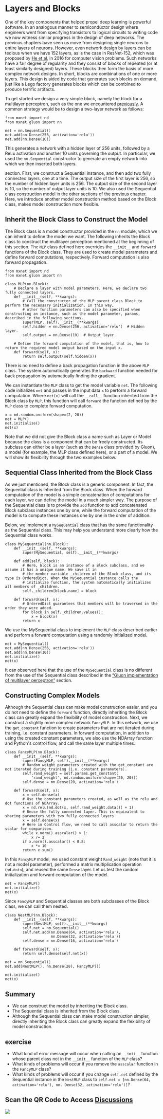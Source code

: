 # Layers and Blocks

One of the key components that helped propel deep learning is powerful software. In an analogous manner to semiconductor design where engineers went from specifying transistors to logical circuits to writing code we now witness similar progress in the design of deep networks. The previous chapters have seen us move from designing single neurons to entire layers of neurons. However, even network design by layers can be tedious when we have 152 layers, as is the case in ResNet-152, which was proposed by [He et al.](https://www.cv-foundation.org/openaccess/content_cvpr_2016/papers/He_Deep_Residual_Learning_CVPR_2016_paper.pdf) in 2016 for computer vision problems. 
Such networks have a fair degree of regularity and they consist of *blocks* of repeated (or at least similarly designed) layers. These blocks then form the basis of more complex network designs. In short, blocks are combinations of one or more layers. This design is aided by code that generates such blocks on demand, just like a Lego factory generates blocks which can be combined to produce terrific artifacts. 

To get started we design a very simple block, namely the block for a multilayer perceptron, such as the one we encountered [previously](../chapter_deep-learning-basics/mlp-gluon.md). A common strategy would be to design a two-layer network as follows:

```{.python .input  n=1}
from mxnet import nd
from mxnet.gluon import nn

net = nn.Sequential()
net.add(nn.Dense(256, activation='relu'))
net.add(nn.Dense(10))
```

This generates a network with a hidden layer of 256 units, followed by a ReLu activation and another 10 units governing the output. In particular, we used the `nn.Sequential` constructor to generate an empty network into which we then inserted both layers. 


section. First, we construct a Sequential instance, and then add two fully connected layers, one at a time. The output size of the first layer is 256, so the number of hidden layer units is 256. The output size of the second layer is 10, so the number of output layer units is 10. We also used the Sequential class construction model in the other sections of the previous chapter. Here, we introduce another model construction method based on the Block class, makes model construction more flexible.


## Inherit the Block Class to Construct the Model

The Block class is a model constructor provided in the `nn` module, which we can inherit to define the model we want. The following inherits the Block class to construct the multilayer perceptron mentioned at the beginning of this section. The `MLP` class defined here overrides the `__init__` and `forward` functions of the Block class. They are used to create model parameters and define forward computations, respectively. Forward computation is also forward propagation.

```{.python .input  n=1}
from mxnet import nd
from mxnet.gluon import nn

class MLP(nn.Block):
    # Declare a layer with model parameters. Here, we declare two fully connected layers.
    def __init__(self, **kwargs):
        # Call the constructor of the MLP parent class Block to perform the necessary initialization. In this way,
        # other function parameters can also be specified when constructing an instance, such as the model parameter, params, described in the following sections.
        super(MLP, self).__init__(**kwargs)
        self.hidden = nn.Dense(256, activation='relu')  # Hidden layer.
        self.output = nn.Dense(10)  # Output layer.

    # Define the forward computation of the model, that is, how to return the required model output based on the input x.
    def forward(self, x):
        return self.output(self.hidden(x))
```

There is no need to define a back propagation function in the above `MLP` class. The system automatically generates the `backward` function needed for back propagation by automatically finding the gradient.

We can instantiate the `MLP` class to get the model variable `net`. The following code initializes `net` and passes in the input data `x` to perform a forward computation. Where `net(x)` will call the `__call__` function inherited from the Block class by `MLP`, this function will call `forward` the function defined by the `MLP` class to complete forward computation.

```{.python .input  n=2}
x = nd.random.uniform(shape=(2, 20))
net = MLP()
net.initialize()
net(x)
```

Note that we did not give the Block class a name such as Layer or Model because the class is a component that can be freely constructed. Its subclass can either be a layer (such as the `Dense` class provided by Gluon), a model (for example, the MLP class defined here), or a part of a model. We will show its flexibility through the two examples below.

## Sequential Class Inherited from the Block Class

As we just mentioned, the Block class is a generic component. In fact, the Sequential class is inherited from the Block class. When the forward computation of the model is a simple concatenation of computations for each layer, we can define the model in a much simpler way. The purpose of the Sequential class is to provide the `add` function to add concatenated Block subclass instances one by one, while the forward computation of the model is to compute these instances one by one in the order of addition.

Below, we implement a `MySequential` class that has the same functionality as the Sequential class. This may help you understand more clearly how the Sequential class works.

```{.python .input  n=3}
class MySequential(nn.Block):
    def __init__(self, **kwargs):
        super(MySequential, self).__init__(**kwargs)

    def add(self, block):
        # Here, block is an instance of a Block subclass, and we assume it has a unique name. We save it in 
        # the member variable _children of the Block class, and its type is OrderedDict. When the MySequential instance calls the
        # initialize function, the system automatically initializes all members of _children.
        self._children[block.name] = block

    def forward(self, x):
        # OrderedDict guarantees that members will be traversed in the order they were added.
        for block in self._children.values():
            x = block(x)
        return x
```

We use the MySequential class to implement the `MLP` class described earlier and perform a forward computation using a randomly initialized model.

```{.python .input  n=4}
net = MySequential()
net.add(nn.Dense(256, activation='relu'))
net.add(nn.Dense(10))
net.initialize()
net(x)
```

It can observed here that the use of the `MySequential` class is no different from the use of the Sequential class described in the [“Gluon implementation of multilayer perceptron”](../chapter_deep-learning-basics/mlp-gluon.md) section.


## Constructing Complex Models

Although the Sequential class can make model construction easier, and you do not need to define the `forward` function, directly inheriting the Block class can greatly expand the flexibility of model construction. Next, we construct a slightly more complex network `FancyMLP`. In this network, we use the `get_constant` function to create parameters that are not iterated during training, i.e. constant parameters. In forward computation, in addition to using the created constant parameters, we also use the NDArray function and Python's control flow, and call the same layer multiple times.

```{.python .input  n=5}
class FancyMLP(nn.Block):
    def __init__(self, **kwargs):
        super(FancyMLP, self).__init__(**kwargs)
        # Random weight parameters created with the get_constant are not iterated during training (i.e. constant parameters).
        self.rand_weight = self.params.get_constant(
            'rand_weight', nd.random.uniform(shape=(20, 20)))
        self.dense = nn.Dense(20, activation='relu')

    def forward(self, x):
        x = self.dense(x)
        # Use the constant parameters created, as well as the relu and dot functions of NDArray.
        x = nd.relu(nd.dot(x, self.rand_weight.data()) + 1)
        # Reuse the fully connected layer. This is equivalent to sharing parameters with two fully connected layers.
        x = self.dense(x)
        # Here in Control flow, we need to call asscalar to return the scalar for comparison.
        while x.norm().asscalar() > 1:
            x /= 2
        if x.norm().asscalar() < 0.8:
            x *= 10
        return x.sum()
```

In this `FancyMLP` model, we used constant weight `Rand_weight` (note that it is not a model parameter), performed a matrix multiplication operation (`nd.dot<`), and reused the same `Dense` layer. Let us test the random initialization and forward computation of the model.

```{.python .input  n=6}
net = FancyMLP()
net.initialize()
net(x)
```

Since `FancyMLP` and Sequential classes are both subclasses of the Block class, we can call them nested.

```{.python .input  n=7}
class NestMLP(nn.Block):
    def __init__(self, **kwargs):
        super(NestMLP, self).__init__(**kwargs)
        self.net = nn.Sequential()
        self.net.add(nn.Dense(64, activation='relu'),
                     nn.Dense(32, activation='relu'))
        self.dense = nn.Dense(16, activation='relu')

    def forward(self, x):
        return self.dense(self.net(x))

net = nn.Sequential()
net.add(NestMLP(), nn.Dense(20), FancyMLP())

net.initialize()
net(x)
```

## Summary

* We can construct the model by inheriting the Block class.
* The Sequential class is inherited from the Block class.
* Although the Sequential class can make model construction simpler, directly inheriting the Block class can greatly expand the flexibility of model construction.


## exercise

* What kind of error message will occur when calling an `__init__` function whose parent class not in the `__init__` function of the `MLP` class?
* What kinds of problems will occur if you remove the `asscalar` function in the `FancyMLP` class?
* What kinds of problems will occur if you change `self.net` defined by the Sequential instance in the `NestMLP` class to `self.net = [nn.Dense(64, activation='relu'), nn. Dense(32, activation='relu')]`?


## Scan the QR Code to Access [Discussions](https://discuss.gluon.ai/t/topic/986)


![](../img/qr_model-construction.svg)
